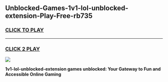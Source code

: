 
## Unblocked-Games-1v1-lol-unblocked-extension-Play-Free-rb735
<h3>
<a href="https://premium76.site?title=1v1-lol-unblocked-extension&ref=12A">CLICK TO PLAY</a></h3>
<hr>

<h3>
<a href="https://premium76.site?title=1v1-lol-unblocked-extension&ref=12A">CLICK 2 PLAY</a>
  
</h3>

<a href="https://premium76.site?title=1v1-lol-unblocked-extension&ref=12A"><img src="https://clearcache.store/games.png"></a>


**1v1-lol-unblocked-extension games unblocked: Your Gateway to Fun and Accessible Online Gaming**
